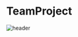 # TeamProject

![header](https://capsule-render.vercel.app/api?type=Venom&color=0:EEFF00,100:a82da8&fontColor=FFF0F5&animation=twinkling&height=300&section=header&text=team%20project&fontSize=90)
